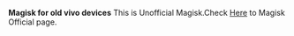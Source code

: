 **Magisk for old vivo devices**
This is Unofficial Magisk.Check [Here](https://github.com/topjohnwu/Magisk "Guide") to Magisk Official page.
